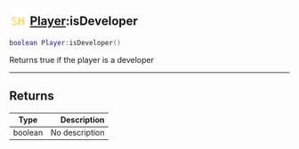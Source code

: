 ## <img src="../../.gitbook/assets/shared.png" width="32" height="32" /> [Player](../player/README.md):isDeveloper

```lua
boolean Player:isDeveloper()
```

Returns true if the player is a developer

------
## Returns

| Type   | Description |
| ------ | ----------: |
| boolean | No description |

